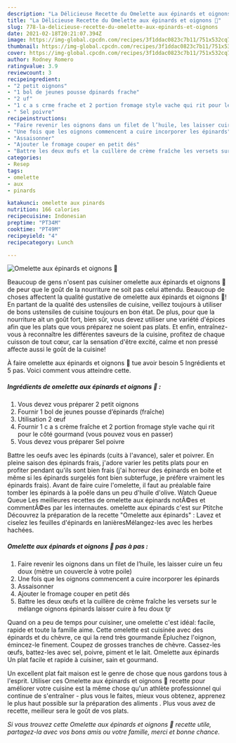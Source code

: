 ```yaml
---
description: "La Délicieuse Recette du Omelette aux épinards et oignons 🧅"
title: "La Délicieuse Recette du Omelette aux épinards et oignons 🧅"
slug: 778-la-delicieuse-recette-du-omelette-aux-epinards-et-oignons
date: 2021-02-18T20:21:07.394Z
image: https://img-global.cpcdn.com/recipes/3f1ddac0823c7b11/751x532cq70/omelette-aux-epinards-et-oignons-🧅-photo-principale-de-la-recette.jpg
thumbnail: https://img-global.cpcdn.com/recipes/3f1ddac0823c7b11/751x532cq70/omelette-aux-epinards-et-oignons-🧅-photo-principale-de-la-recette.jpg
cover: https://img-global.cpcdn.com/recipes/3f1ddac0823c7b11/751x532cq70/omelette-aux-epinards-et-oignons-🧅-photo-principale-de-la-recette.jpg
author: Rodney Romero
ratingvalue: 3.9
reviewcount: 3
recipeingredient:
- "2 petit oignons"
- "1 bol de jeunes pousse dpinards frache"
- "2 uf"
- "1 c a s crme frache et 2 portion fromage style vache qui rit pour le ct gourmand vous pouvez vous en passer"
- " Sel poivre"
recipeinstructions:
- "Faire revenir les oignons dans un filet de l’huile, les laisser cuire un feu doux (mètre un couvercle à votre poile)"
- "Une fois que les oignons commencent a cuire incorporer les épinards"
- "Assaisonner"
- "Ajouter le fromage couper en petit dés"
- "Battre les deux œufs et la cuillère de crème fraîche les versets sur le mélange oignons épinards laisser cuire à feu doux tjr"
categories:
- Resep
tags:
- omelette
- aux
- pinards

katakunci: omelette aux pinards 
nutrition: 166 calories
recipecuisine: Indonesian
preptime: "PT34M"
cooktime: "PT49M"
recipeyield: "4"
recipecategory: Lunch

---
```



![Omelette aux épinards et oignons 🧅](https://img-global.cpcdn.com/recipes/3f1ddac0823c7b11/751x532cq70/omelette-aux-epinards-et-oignons-🧅-photo-principale-de-la-recette.jpg)

Beaucoup de gens n'osent pas cuisiner omelette aux épinards et oignons 🧅 de peur que le goût de la nourriture ne soit pas celui attendu. Beaucoup de choses affectent la qualité gustative de omelette aux épinards et oignons 🧅! En partant de la qualité des ustensiles de cuisine, veillez toujours à utiliser de bons ustensiles de cuisine toujours en bon état. De plus, pour que la nourriture ait un goût fort, bien sûr, vous devez utiliser une variété d'épices afin que les plats que vous préparez ne soient pas plats. Et enfin, entraînez-vous à reconnaître les différentes saveurs de la cuisine, profitez de chaque cuisson de tout cœur, car la sensation d'être excité, calme et non pressé affecte aussi le goût de la cuisine!

<!--inarticleads1-->

À faire omelette aux épinards et oignons 🧅 tue avoir besoin 5 Ingrédients et 5 pas. Voici comment vous atteindre cette.

##### Ingrédients de omelette aux épinards et oignons 🧅 :

1. Vous devez vous préparer 2 petit oignons
1. Fournir 1 bol de jeunes pousse d’épinards (fraîche)
1. Utilisation 2 œuf
1. Fournir 1 c a s crème fraîche et 2 portion fromage style vache qui rit pour le côté gourmand (vous pouvez vous en passer)
1. Vous devez vous préparer  Sel poivre


Battre les oeufs avec les épinards (cuits à l&#39;avance), saler et poivrer. En pleine saison des épinards frais, j&#39;adore varier les petits plats pour en profiter pendant qu&#39;ils sont bien frais (j&#39;ai horreur des épinards en boite et même si les épinards surgelés font bien subterfuge, je préfère vraiment les épinards frais). Avant de faire cuire l&#39;omelette, il faut au préalable faire tomber les épinards à la poêle dans un peu d&#39;huile d&#39;olive. Watch Queue Queue Les meilleures recettes de omelette aux épinards notÃ©es et commentÃ©es par les internautes. omelette aux épinards c&#39;est sur Ptitche Découvrez la préparation de la recette &#34;Omelette aux épinards&#34; : Lavez et ciselez les feuilles d&#39;épinards en lanièresMélangez-les avec les herbes hachées. 

<!--inarticleads2-->

##### Omelette aux épinards et oignons 🧅 pas à pas :

1. Faire revenir les oignons dans un filet de l’huile, les laisser cuire un feu doux (mètre un couvercle à votre poile)
1. Une fois que les oignons commencent a cuire incorporer les épinards
1. Assaisonner
1. Ajouter le fromage couper en petit dés
1. Battre les deux œufs et la cuillère de crème fraîche les versets sur le mélange oignons épinards laisser cuire à feu doux tjr


Quand on a peu de temps pour cuisiner, une omelette c&#39;est idéal: facile, rapide et toute la famille aime. Cette omelette est cuisinée avec des épinards et du chèvre, ce qui la rend très gourmande Épluchez l&#39;oignon, émincez-le finement. Coupez de grosses tranches de chèvre. Cassez-les œufs, battez-les avec sel, poivre, piment et le lait. Omelette aux épinards Un plat facile et rapide à cuisiner, sain et gourmand. 

<!--inarticleads1-->

<p>
Un excellent plat fait maison est le genre de chose que nous gardons tous à l'esprit. Utiliser ces Omelette aux épinards et oignons 🧅 recette pour améliorer votre cuisine est la même chose qu'un athlète professionnel qui continue de s'entraîner - plus vous le faites, mieux vous obtenez, apprenez le plus haut possible sur la préparation des aliments . Plus vous avez de recette, meilleur sera le goût de vos plats.
</p>

<p>
<i>Si vous trouvez cette Omelette aux épinards et oignons 🧅 recette utile, partagez-la avec vos bons amis ou votre famille, merci et bonne chance.</i>
</p>
